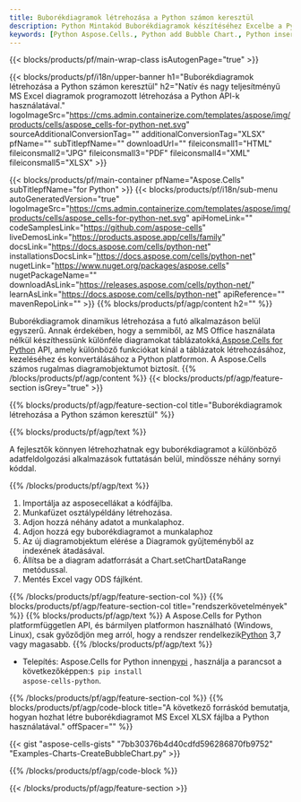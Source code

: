 ```yaml
---
title: Buborékdiagramok létrehozása a Python számon keresztül
description: Python Mintakód Buborékdiagramok készítéséhez Excelbe a Python Library használatával. Használja ezt a kódot buborékdiagram létrehozásához MS Excelbe a Python alapú alkalmazáson belül.
keywords: [Python Aspose.Cells., Python add Bubble Chart., Python insert Bubble Chart., Python create Bubble Chart]
---
```

{{< blocks/products/pf/main-wrap-class isAutogenPage="true" >}}

{{< blocks/products/pf/i18n/upper-banner h1="Buborékdiagramok létrehozása a Python számon keresztül" h2="Natív és nagy teljesítményű MS Excel diagramok programozott létrehozása a Python API-k használatával." logoImageSrc="https://cms.admin.containerize.com/templates/aspose/img/products/cells/aspose_cells-for-python-net.svg" sourceAdditionalConversionTag="" additionalConversionTag="XLSX" pfName="" subTitlepfName="" downloadUrl="" fileiconsmall1="HTML" fileiconsmall2="JPG" fileiconsmall3="PDF" fileiconsmall4="XML" fileiconsmall5="XLSX" >}}

{{< blocks/products/pf/main-container pfName="Aspose.Cells" subTitlepfName="for Python" >}}
{{< blocks/products/pf/i18n/sub-menu autoGeneratedVersion="true" logoImageSrc="https://cms.admin.containerize.com/templates/aspose/img/products/cells/aspose_cells-for-python-net.svg" apiHomeLink="" codeSamplesLink="https://github.com/aspose-cells" liveDemosLink="https://products.aspose.app/cells/family" docsLink="https://docs.aspose.com/cells/python-net" installationsDocsLink="https://docs.aspose.com/cells/python-net" nugetLink="https://www.nuget.org/packages/aspose.cells" nugetPackageName="" downloadAsLink="https://releases.aspose.com/cells/python-net/" learnAsLink="https://docs.aspose.com/cells/python-net" apiReference="" mavenRepoLink="" >}}
{{% blocks/products/pf/agp/content h2="" %}}

 Buborékdiagramok dinamikus létrehozása a futó alkalmazáson belül egyszerű. Annak érdekében, hogy a semmiből, az MS Office használata nélkül készíthessünk különféle diagramokat táblázatokká,[Aspose.Cells for Python](https://pypi.org/project/aspose-cells-python) API, amely különböző funkciókat kínál a táblázatok létrehozásához, kezeléséhez és konvertálásához a Python platformon. A Aspose.Cells számos rugalmas diagramobjektumot biztosít.
{{% /blocks/products/pf/agp/content %}}
{{< blocks/products/pf/agp/feature-section isGrey="true" >}}

{{% blocks/products/pf/agp/feature-section-col title="Buborékdiagramok létrehozása a Python számon keresztül" %}}

{{% blocks/products/pf/agp/text %}}

A fejlesztők könnyen létrehozhatnak egy buborékdiagramot a különböző adatfeldolgozási alkalmazások futtatásán belül, mindössze néhány sornyi kóddal.

{{% /blocks/products/pf/agp/text %}}

1. Importálja az asposecellákat a kódfájlba.
1. Munkafüzet osztálypéldány létrehozása.
1. Adjon hozzá néhány adatot a munkalaphoz.
1. Adjon hozzá egy buborékdiagramot a munkalaphoz
1. Az új diagramobjektum elérése a Diagramok gyűjteményből az indexének átadásával.
1. Állítsa be a diagram adatforrását a Chart.setChartDataRange metódussal.
1. Mentés Excel vagy ODS fájlként.

{{% /blocks/products/pf/agp/feature-section-col %}}
{{% blocks/products/pf/agp/feature-section-col title="rendszerkövetelmények" %}}
{{% blocks/products/pf/agp/text %}}
 A Aspose.Cells for Python platformfüggetlen API, és bármilyen platformon használható (Windows, Linux), csak győződjön meg arról, hogy a rendszer rendelkezik[Python](https://www.python.org/downloads/) 3,7 vagy magasabb.
{{% /blocks/products/pf/agp/text %}}
-  Telepítés: Aspose.Cells for Python innen<a href="https://pypi.org/project/aspose-cells-python/">pypi</a> , használja a parancsot a következőképpen:<code>$ pip install aspose-cells-python</code>.

{{% /blocks/products/pf/agp/feature-section-col %}}
{{% blocks/products/pf/agp/code-block title="A következő forráskód bemutatja, hogyan hozhat létre buborékdiagramot MS Excel XLSX fájlba a Python használatával." offSpacer="" %}}

{{< gist "aspose-cells-gists" "7bb30376b4d40cdfd596286870fb9752" "Examples-Charts-CreateBubbleChart.py" >}}

{{% /blocks/products/pf/agp/code-block %}}

{{< /blocks/products/pf/agp/feature-section >}}

<!-- aboutfile Starts -->
